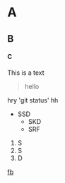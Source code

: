 # A
## B
#### C
This is a text
>hello



hry 'git status' hh


- SSD
  - SKD
  - SRF

1. S
2. S
3. D


[fb](HTTPS://www.facebook.com)
